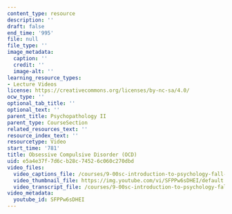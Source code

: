 ```yaml
---
content_type: resource
description: ''
draft: false
end_time: '995'
file: null
file_type: ''
image_metadata:
  caption: ''
  credit: ''
  image-alt: ''
learning_resource_types:
- Lecture Videos
license: https://creativecommons.org/licenses/by-nc-sa/4.0/
ocw_type: ''
optional_tab_title: ''
optional_text: ''
parent_title: Psychopathology II
parent_type: CourseSection
related_resources_text: ''
resource_index_text: ''
resourcetype: Video
start_time: '781'
title: Obsessive Compulsive Disorder (OCD)
uid: e5a4e37f-7d6c-b28c-7452-6c060c270dbd
video_files:
  video_captions_file: /courses/9-00sc-introduction-to-psychology-fall-2011/9d4fee951cc65c54911dfb4f0f541c6a_SFPPw6sDHEI.vtt
  video_thumbnail_file: https://img.youtube.com/vi/SFPPw6sDHEI/default.jpg
  video_transcript_file: /courses/9-00sc-introduction-to-psychology-fall-2011/55147f22bd86ae5f3f0b6d950459987c_SFPPw6sDHEI.pdf
video_metadata:
  youtube_id: SFPPw6sDHEI
---
```

